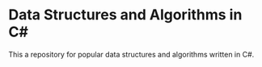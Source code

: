 # Data Structures and Algorithms in C#
This a repository for popular data structures and algorithms written in C#.
